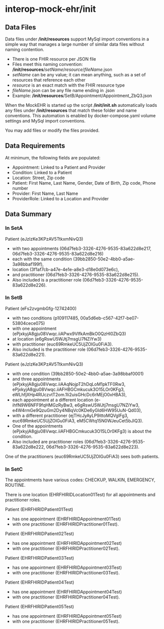 # interop-mock-ehr/init

## Data Files

Data files under __/init/resources__ support MySql import conventions in a simple way 
that manages a large number of similar data files without naming contention. 

- There is one FHIR resource per JSON file
- Files meet this naming convention: __/init/resources__/*setName*/*resource*/*fileName*.json
- *setName* can be any value; it can mean anything, such as a set of resources that reference each other
- *resource* is an exact match with the FHIR resource type
- *fileName*.json can be any file name ending in .json
- Example: __/init/resources__/SetB/Appointment/Appointment_ZbQ3.json

When the MockEHR is started up the script __/init/init.sh__
automatically loads any files under __/init/resources__
that match these folder and name conventions.
This automation is enabled by docker-compose.yaml volume settings 
and MySql import conventions.

You may add files or modify the files provided.

## Data Requirements

At minimum, the following fields are populated:

- Appointment: Linked to a Patient and Provider
- Condition: Linked to a Patient
- Location: Street, Zip code
- Patient: First Name, Last Name, Gender, Date of Birth, Zip code, Phone number
- Provider: First Name, Last Name
- ProviderRole: Linked to a Location and Provider

## Data Summary

### In SetA

Patient (eJzlzKe3KPzAV5TtkxmNivQ3)
- with two appointments (06d7feb3-3326-4276-9535-83a622d8e217, 06d7feb3-3326-4276-9535-83a622d8e216)
- each with the same condition (39bb2850-50e2-4bb0-a5ae-3a98bbaf199f),
- location (3f1af7cb-a47e-4e1e-a8e3-d18e0d073e6c),
- and practitioner (06d7feb3-3326-4276-9535-83a622d8e215).
- Also included is a practitioner role (06d7feb3-3326-4276-9535-83a622d8e226).

### In SetB

Patient (eFs2zvgmbGfg-12742400)
- with two conditions (p109117485, 00a5d6eb-c567-42f7-be07-53804cece075)
- with one appointment (ePjxkyjA8gju08Vwqc.iiAPwx9VIfkAmBkO0QzHl0ZbQ3)
- at location (e6gRswU5WJtj7msgU7NZiYw3)
- with practitioner (euc69RmkeUC5UjZOIGu0FiA3).
- Also included is the practitioner role (06d7feb3-3326-4276-9535-83a622d8e221).

Patient (eJzlzKe3KPzAV5TtkxmNivQ3)
- with one condition (39bb2850-50e2-4bb0-a5ae-3a98bbaf0001)
- and three appointments (ePjxkyjA8gju08Vwqc.iiAAqNojpT2hDqLoM1pkTF0Rw3, ePjxkyjA8gju08Vwqc.iiAFHBGCmkucuk3O15LOr0KFg3, eWLhfjXHp4RUczvtT2om.1Ii2uisGHcDc6rMEjO0xHBA3),
- each appointment at a different location (e-ihfN9W6NFF9fqHMGzRyBw3, e6gRswU5WJtj7msgU7NZiYw3, e4W4rmGe9QzuGm2Dy4NBqVc0KDe6yGld6HW95UuN-Qd03),
- with a different practitioner (ejTHcJyAyLP9ittoMQVgIFg3, euc69RmkeUC5UjZOIGu0FiA3, eM5CWtq15N0WJeuCet5bJlQ3).
- One of the appointments (ePjxkyjA8gju08Vwqc.iiAFHBGCmkucuk3O15LOr0KFg3) is about the condition.
- Also included are practitioner roles (06d7feb3-3326-4276-9535-83a622d8e222, 06d7feb3-3326-4276-9535-83a622d8e223).

One of the practitioners (euc69RmkeUC5UjZOIGu0FiA3) sees both patients.

### In SetC

The appointments have various codes: CHECKUP, WALKIN, EMERGENCY, ROUTINE.

There is one location (EHRFHIRIDLocation01Test) for all appointments and practitioner roles.

Patient (EHRFHIRIDPatient01Test)
- has one appointment (EHRFHIRIDAppointment01Test)
- with one practitioner (EHRFHIRIDPractitioner01Test).

Patient (EHRFHIRIDPatient02Test)
- has one appointment (EHRFHIRIDAppointment02Test)
- with one practitioner (EHRFHIRIDPractitioner02Test).

Patient (EHRFHIRIDPatient03Test)
- has one appointment (EHRFHIRIDAppointment03Test)
- with one practitioner (EHRFHIRIDPractitioner03Test).

Patient (EHRFHIRIDPatient04Test)
- has one appointment (EHRFHIRIDAppointment04Test)
- with one practitioner (EHRFHIRIDPractitioner04Test).

Patient (EHRFHIRIDPatient05Test)
- has one appointment (EHRFHIRIDAppointment05Test)
- with one practitioner (EHRFHIRIDPractitioner05Test).

